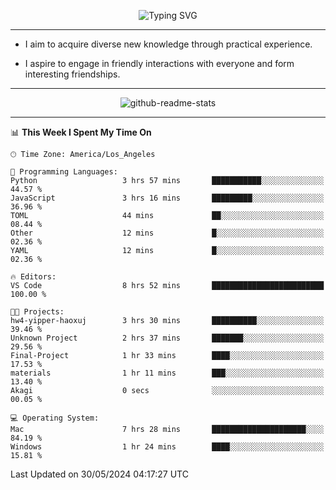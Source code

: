 <p align="center">
  <img src="https://readme-typing-svg.demolab.com?font=Fira+Code&weight=500&size=32&duration=2500&pause=1600&center=true&vCenter=true&random=false&width=1024&height=64&lines=Hi+there+%F0%9F%91%8B;I'm+delighted+you+could+make+it+here+%F0%9F%8E%89;I'm+Harry%2C+a+college+student+still+finding+my+way" alt="Typing SVG" />
</p>


---


- I aim to acquire diverse new knowledge through practical experience.

- I aspire to engage in friendly interactions with everyone and form interesting friendships.


---


<p align="center">
  <img src="https://github-readme-stats.vercel.app/api?username=Harry-Jing&show_icons=true" alt="github-readme-stats"/>
</p>


---

<!--START_SECTION:waka-->
📊 **This Week I Spent My Time On** 

```text
🕑︎ Time Zone: America/Los_Angeles

💬 Programming Languages: 
Python                   3 hrs 57 mins       ███████████░░░░░░░░░░░░░░   44.57 % 
JavaScript               3 hrs 16 mins       █████████░░░░░░░░░░░░░░░░   36.96 % 
TOML                     44 mins             ██░░░░░░░░░░░░░░░░░░░░░░░   08.44 % 
Other                    12 mins             █░░░░░░░░░░░░░░░░░░░░░░░░   02.36 % 
YAML                     12 mins             █░░░░░░░░░░░░░░░░░░░░░░░░   02.36 % 

🔥 Editors: 
VS Code                  8 hrs 52 mins       █████████████████████████   100.00 % 

🐱‍💻 Projects: 
hw4-yipper-haoxuj        3 hrs 30 mins       ██████████░░░░░░░░░░░░░░░   39.46 % 
Unknown Project          2 hrs 37 mins       ███████░░░░░░░░░░░░░░░░░░   29.56 % 
Final-Project            1 hr 33 mins        ████░░░░░░░░░░░░░░░░░░░░░   17.53 % 
materials                1 hr 11 mins        ███░░░░░░░░░░░░░░░░░░░░░░   13.40 % 
Akagi                    0 secs              ░░░░░░░░░░░░░░░░░░░░░░░░░   00.05 % 

💻 Operating System: 
Mac                      7 hrs 28 mins       █████████████████████░░░░   84.19 % 
Windows                  1 hr 24 mins        ████░░░░░░░░░░░░░░░░░░░░░   15.81 % 
```


 Last Updated on 30/05/2024 04:17:27 UTC
<!--END_SECTION:waka-->
